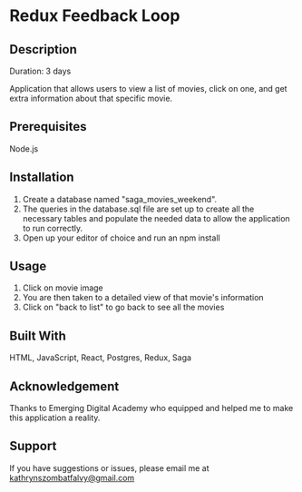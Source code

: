 # Redux Feedback Loop

## Description

Duration: 3 days

Application that allows users to view a list of movies, click on one, and get extra information about that specific movie.

## Prerequisites
Node.js

## Installation
1. Create a database named "saga_movies_weekend".
2. The queries in the database.sql file are set up to create all the necessary tables and populate the needed data to allow the application to run correctly.
3. Open up your editor of choice and run an npm install

## Usage
1. Click on movie image
2. You are then taken to a detailed view of that movie's information
3. Click on "back to list" to go back to see all the movies

## Built With
HTML, JavaScript, React, Postgres, Redux, Saga

## Acknowledgement
Thanks to Emerging Digital Academy who equipped and helped me to make this application a reality.

## Support
If you have suggestions or issues, please email me at kathrynszombatfalvy@gmail.com

